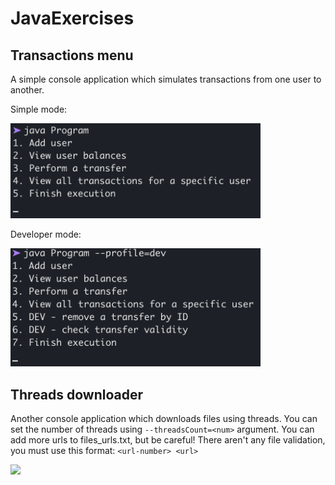# JavaExercises

## Transactions menu
A simple console application which simulates transactions from one user to another.

Simple mode:

<img src="/screenshots/transactions-menu.png" width="400">

Developer mode:

<img src="/screenshots/transactions-menu-dev.png" width="400">

## Threads downloader
Another console application which downloads files using threads. You can set the number of threads using ```--threadsCount=<num>``` argument.
You can add more urls to files_urls.txt, but be careful! There aren't any file validation, you must use this format: 
```<url-number> <url>```

<img src="/screenshots/threads-downloader.png" width="400">
